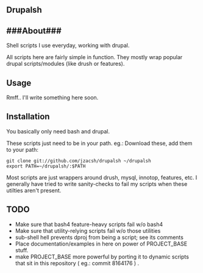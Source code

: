 ## Drupalsh ##

###About###
------------
Shell scripts I use everyday, working with drupal.

All scripts here are fairly simple in function. They mostly wrap popular
drupal scripts/modules (like drush or features).

Usage
------------
Rmff.. I'll write something here soon.

Installation
------------
You basically only need bash and drupal.

These scripts just need to be in your path. eg.: Download these, add them to your path:

    git clone git://github.com/jzacsh/drupalsh ~/drupalsh
    export PATH=~/drupalsh/:$PATH

Most scripts are just wrappers around drush, mysql, innotop, features, etc. I
generally have tried to write sanity-checks to fail my scripts when these
utilties aren't present.

TODO
----
- Make sure that bash4 feature-heavy scripts fail w/o bash4
- Make sure that utility-relying scripts fail w/o those utilities
- sub-shell hell prevents dproj from being a script; see its comments
- Place documentation/examples in here on power of PROJECT_BASE stuff.
- make PROJECT_BASE more powerful by porting it to dynamic scripts that sit in
  this repository ( eg.: commit 8164176 ) .

